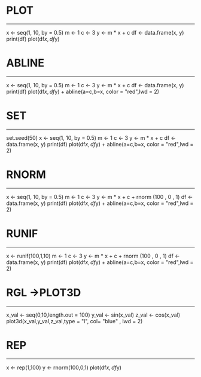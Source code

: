 # PLOT

---



x <- seq(1, 10, by = 0.5)
m <- 1
c <- 3
y <- m * x + c
df <- data.frame(x, y)
print(df)
plot(df$x , df$y)


# ABLINE

---

x <- seq(1, 10, by = 0.5)
m <- 1
c <- 3
y <- m * x + c
df <- data.frame(x, y)
print(df)
plot(df$x , df$y) + abline(a=c,b=x, color = "red",lwd = 2)


# SET

---

set.seed(50)
x <- seq(1, 10, by = 0.5)
m <- 1
c <- 3
y <- m * x + c
df <- data.frame(x, y)
print(df)
plot(df$x , df$y) + abline(a=c,b=x, color = "red",lwd = 2)


# RNORM

---

x <- seq(1, 10, by = 0.5)
m <- 1
c <- 3
y <- m * x + c + rnorm (100 , 0 , 1)
df <- data.frame(x, y)
print(df)
plot(df$x , df$y) + abline(a=c,b=x, color = "red",lwd = 2)

# RUNIF

---

x <- runif(100,1,10)
m <- 1
c <- 3
y <- m * x + c + rnorm (100 , 0 , 1)
df <- data.frame(x, y)
print(df)
plot(df$x , df$y) + abline(a=c,b=x, color = "red",lwd = 2)

# RGL ->PLOT3D

---

x_val <- seq(0,10,length.out = 100)
y_val <- sin(x_val)
z_val <- cos(x_val)
plot3d(x_val,y_val,z_val,type = "l", col= "blue" , lwd = 2)

# REP

---

x <- rep(1,100)
y <- rnorm(100,0,1)
plot(df$x, df$y)
